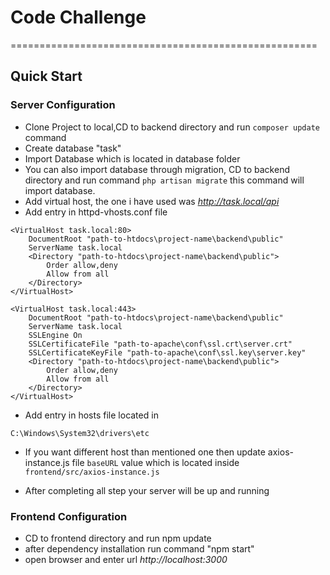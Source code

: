 # Code Challenge
=====================================================

## Quick Start

### Server Configuration

* Clone Project to local,CD to backend directory and run ```composer update``` command
* Create database "task"
* Import Database which is located in database folder
* You can also import database through migration, CD to backend directory and run command
```php artisan migrate``` this command will import database.
* Add virtual host, the one i have used was *http://task.local/api*
* Add entry in httpd-vhosts.conf file
```
<VirtualHost task.local:80>
	DocumentRoot "path-to-htdocs\project-name\backend\public"
	ServerName task.local
	<Directory "path-to-htdocs\project-name\backend\public">
		Order allow,deny
		Allow from all
	</Directory>
</VirtualHost>

<VirtualHost task.local:443>
	DocumentRoot "path-to-htdocs\project-name\backend\public"
	ServerName task.local
	SSLEngine On
	SSLCertificateFile "path-to-apache\conf\ssl.crt\server.crt"
	SSLCertificateKeyFile "path-to-apache\conf\ssl.key\server.key"
	<Directory "path-to-htdocs\project-name\backend\public">
		Order allow,deny
		Allow from all
	</Directory>
</VirtualHost>
``` 
*  Add entry in hosts file located in

```C:\Windows\System32\drivers\etc```

* If you want different host than mentioned one then update axios-instance.js file ```baseURL``` value which is located
inside ```frontend/src/axios-instance.js```

* After completing all step your server will be up and running

### Frontend Configuration

* CD to frontend directory and run npm update
* after dependency installation run command "npm start"
* open browser and enter url *http://localhost:3000*

   












